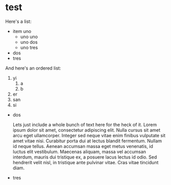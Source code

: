 # test

Here's a list:
* item uno
  * uno uno
  * uno dos
  * uno tres
* dos
* tres

And here's an ordered list:
1. yi
    1. a
    2. b
2. er
3. san
4. si

* dos

  Lets just include a whole bunch of text here for the heck of it. 
  Lorem ipsum dolor sit amet, consectetur adipiscing elit. Nulla cursus sit amet arcu eget ullamcorper. 
  Integer sed neque vitae enim finibus vulputate sit amet vitae nisi. Curabitur porta dui at lectus blandit 
  fermentum. Nullam id neque tellus. Aenean accumsan massa eget metus venenatis, id luctus elit vestibulum. 
  Maecenas aliquam, massa vel accumsan interdum, mauris dui tristique ex, a posuere lacus lectus id odio. Sed 
  hendrerit velit nisl, in tristique ante pulvinar vitae. Cras vitae tincidunt diam.

* tres

